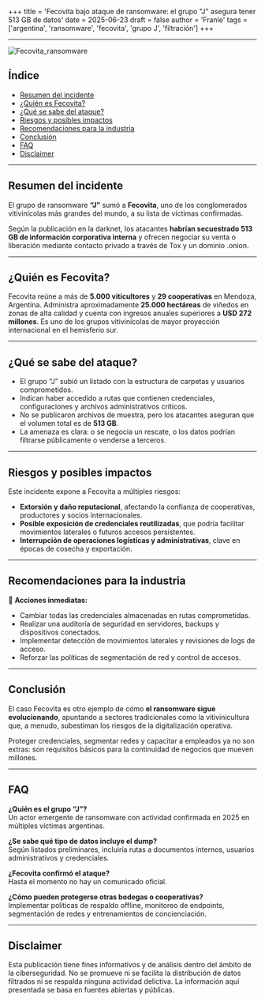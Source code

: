 +++
title = 'Fecovita bajo ataque de ransomware: el grupo "J" asegura tener 513 GB de datos'
date = 2025-06-23
draft = false
author = 'Franle'
tags = ['argentina', 'ransomware', 'fecovita', 'grupo J', 'filtración']
+++

---

![Fecovita_ransomware](https://i.gyazo.com/4c16714a68acc15b2183e265c867ae1e.png)

## Índice
- [Resumen del incidente](#resumen-del-incidente)
- [¿Quién es Fecovita?](#quién-es-fecovita)
- [¿Qué se sabe del ataque?](#qué-se-sabe-del-ataque)
- [Riesgos y posibles impactos](#riesgos-y-posibles-impactos)
- [Recomendaciones para la industria](#recomendaciones-para-la-industria)
- [Conclusión](#conclusión)
- [FAQ](#faq)
- [Disclaimer](#disclaimer)

---

## Resumen del incidente

El grupo de ransomware **“J”** sumó a **Fecovita**, uno de los conglomerados vitivinícolas más grandes del mundo, a su lista de víctimas confirmadas.  

Según la publicación en la darknet, los atacantes **habrían secuestrado 513 GB de información corporativa interna** y ofrecen negociar su venta o liberación mediante contacto privado a través de Tox y un dominio .onion.

---

## ¿Quién es Fecovita?

Fecovita reúne a más de **5.000 viticultores** y **29 cooperativas** en Mendoza, Argentina. Administra aproximadamente **25.000 hectáreas** de viñedos en zonas de alta calidad y cuenta con ingresos anuales superiores a **USD 272 millones**. Es uno de los grupos vitivinícolas de mayor proyección internacional en el hemisferio sur.

---

## ¿Qué se sabe del ataque?

- El grupo “J” subió un listado con la estructura de carpetas y usuarios comprometidos.
- Indican haber accedido a rutas que contienen credenciales, configuraciones y archivos administrativos críticos.
- No se publicaron archivos de muestra, pero los atacantes aseguran que el volumen total es de **513 GB**.
- La amenaza es clara: o se negocia un rescate, o los datos podrían filtrarse públicamente o venderse a terceros.

---

## Riesgos y posibles impactos

Este incidente expone a Fecovita a múltiples riesgos:

- **Extorsión y daño reputacional**, afectando la confianza de cooperativas, productores y socios internacionales.
- **Posible exposición de credenciales reutilizadas**, que podría facilitar movimientos laterales o futuros accesos persistentes.
- **Interrupción de operaciones logísticas y administrativas**, clave en épocas de cosecha y exportación.

---

## Recomendaciones para la industria

🔑 **Acciones inmediatas:**

- Cambiar todas las credenciales almacenadas en rutas comprometidas.
- Realizar una auditoría de seguridad en servidores, backups y dispositivos conectados.
- Implementar detección de movimientos laterales y revisiones de logs de acceso.
- Reforzar las políticas de segmentación de red y control de accesos.

---

## Conclusión

El caso Fecovita es otro ejemplo de cómo **el ransomware sigue evolucionando**, apuntando a sectores tradicionales como la vitivinicultura que, a menudo, subestiman los riesgos de la digitalización operativa.

Proteger credenciales, segmentar redes y capacitar a empleados ya no son extras: son requisitos básicos para la continuidad de negocios que mueven millones.

---

## FAQ

**¿Quién es el grupo “J”?**  
Un actor emergente de ransomware con actividad confirmada en 2025 en múltiples víctimas argentinas.

**¿Se sabe qué tipo de datos incluye el dump?**  
Según listados preliminares, incluiría rutas a documentos internos, usuarios administrativos y credenciales.

**¿Fecovita confirmó el ataque?**  
Hasta el momento no hay un comunicado oficial.

**¿Cómo pueden protegerse otras bodegas o cooperativas?**  
Implementar políticas de respaldo offline, monitoreo de endpoints, segmentación de redes y entrenamientos de concienciación.

---

## Disclaimer

Esta publicación tiene fines informativos y de análisis dentro del ámbito de la ciberseguridad. No se promueve ni se facilita la distribución de datos filtrados ni se respalda ninguna actividad delictiva. La información aquí presentada se basa en fuentes abiertas y públicas.

